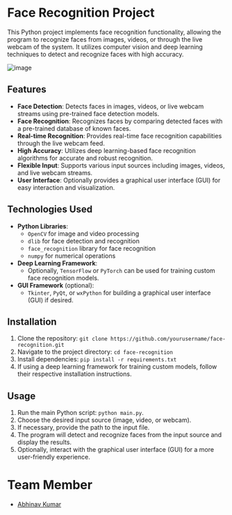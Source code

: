 # Face Recognition Project

This Python project implements face recognition functionality, allowing the program to recognize faces from images, videos, or through the live webcam of the system. It utilizes computer vision and deep learning techniques to detect and recognize faces with high accuracy.

![image](https://github.com/Archit-24/Face-Recognition/assets/155532480/7e29724d-ecd7-4818-b718-d715c8de6f85)

## Features

- **Face Detection**: Detects faces in images, videos, or live webcam streams using pre-trained face detection models.
- **Face Recognition**: Recognizes faces by comparing detected faces with a pre-trained database of known faces.
- **Real-time Recognition**: Provides real-time face recognition capabilities through the live webcam feed.
- **High Accuracy**: Utilizes deep learning-based face recognition algorithms for accurate and robust recognition.
- **Flexible Input**: Supports various input sources including images, videos, and live webcam streams.
- **User Interface**: Optionally provides a graphical user interface (GUI) for easy interaction and visualization.

## Technologies Used

- **Python Libraries**:
  - `OpenCV` for image and video processing
  - `dlib` for face detection and recognition
  - `face_recognition` library for face recognition
  - `numpy` for numerical operations
- **Deep Learning Framework**:
  - Optionally, `TensorFlow` or `PyTorch` can be used for training custom face recognition models.
- **GUI Framework** (optional):
  - `Tkinter`, `PyQt`, or `wxPython` for building a graphical user interface (GUI) if desired.

## Installation

1. Clone the repository: `git clone https://github.com/yourusername/face-recognition.git`
2. Navigate to the project directory: `cd face-recognition`
3. Install dependencies: `pip install -r requirements.txt`
4. If using a deep learning framework for training custom models, follow their respective installation instructions.

## Usage

1. Run the main Python script: `python main.py`.
2. Choose the desired input source (image, video, or webcam).
3. If necessary, provide the path to the input file.
4. The program will detect and recognize faces from the input source and display the results.
5. Optionally, interact with the graphical user interface (GUI) for a more user-friendly experience.

# Team Member
- [Abhinav Kumar](https://github.com/Abhinav7982)

